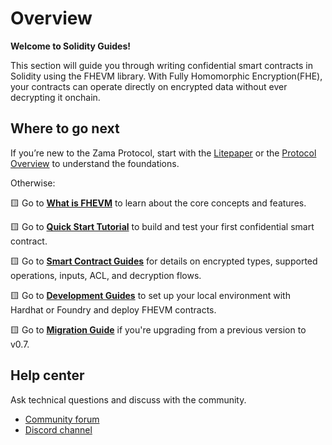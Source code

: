 # Overview

**Welcome to Solidity Guides!**

This section will guide you through writing confidential smart contracts in Solidity using the FHEVM library. With Fully Homomorphic Encryption(FHE), your contracts can operate directly on encrypted data without ever decrypting it onchain.

## Where to go next

If you’re new to the Zama Protocol, start with the [Litepaper](https://docs.zama.ai/protocol/zama-protocol-litepaper) or the [Protocol Overview](https://docs.zama.ai/protocol) to understand the foundations.

Otherwise:

🟨 Go to [**What is FHEVM**](getting-started/overview.md) to learn about the core concepts and features.

🟨 Go to [**Quick Start Tutorial**](getting-started/quick-start-tutorial/README.md) to build and test your first confidential smart contract.

🟨 Go to [**Smart Contract Guides**](configure.md) for details on encrypted types, supported operations, inputs, ACL, and decryption flows.

🟨 Go to [**Development Guides**](hardhat/README.md) to set up your local environment with Hardhat or Foundry and deploy FHEVM contracts.

🟨 Go to [**Migration Guide**](migration.md) if you're upgrading from a previous version to v0.7.

## Help center

Ask technical questions and discuss with the community.

- [Community forum](https://community.zama.ai/c/fhevm/15)
- [Discord channel](https://discord.com/invite/zama)
